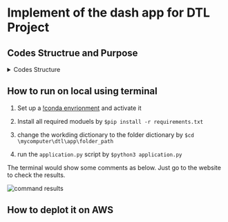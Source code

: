 # Implement of the dash app for DTL Project

## Codes Structrue and Purpose 
<details><summary> Codes Structure </summary>
| Folder   | File             | href on web           | Purpose                                                               |
|----------|------------------|-----------------------|-----------------------------------------------------------------------|
| ./       | application.py   |                       | The major app script                                                  |
|          | imports.py       |                       | to import modules at one step                                         |
|          | sidebar.py       |                       | to set up the sidebar structure                                       |
|          | style.py         |                       | to save some global style settings                                    |
|          | homepage.py      | /                     | to set up the homepage                                                |
|          | background.py    | /project/background   | to set up the background tab under **project** section                |
|          | motivation.py    | /project/motivation   | to set up the motivation tab under **project** section                |
|          | models.py        | /project/model        | to set up the model tab under **project** section                     |
|          | evaluation.py    | /results/plot         | to set up the evaluation tab under **results** section                |
|          | loaddata.py      | part of /results/plot | to load the results and set up the plot tab under **results** section |
|          | download.py      | /download/download    | to  set up the download tab under **download** section                |
|          | XX.cv            |                       | the results table                                                     |
|          | requirements.txt |                       | to collect all moduels needed for the environment                     |
| ./assets |                  |                       | to put necessary graphs                                               |
</details>

## How to run on local using terminal 
1. Set up a [!conda envrionment](https://docs.conda.io/projects/conda/en/latest/user-guide/tasks/manage-environments.html#creating-an-environment-with-commands) and activate it 

2. Install all required moduels by 
`$pip install -r requirements.txt`

3. change the workding dictionary to the folder dictionary by 
`$cd \mycomputer\dtl\app\folder_path`

4. run the `application.py` script by `$python3 application.py`

The terminal would show some comments as below. Just go to the website to check the results.

![command results]("./assets/terminal_results.pnd")

## How to deplot it on AWS 